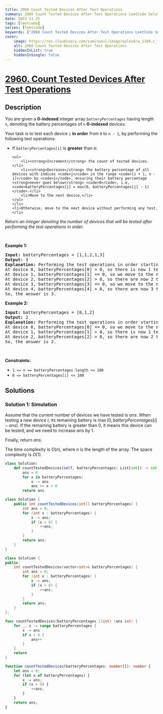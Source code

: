 ```yaml
---
title: 2960 Count Tested Devices After Test Operations
summary: 2960 Count Tested Devices After Test Operations LeetCode Solution Explained
date: 2022-11-25
tags: [leetcode]
series: [leetcode]
keywords: ["2960 Count Tested Devices After Test Operations LeetCode Solution Explained in all languages", "2960 Count Tested Devices After Test Operations", "LeetCode", "leetcode solution in Python3 C++ Java Go PHP Ruby Swift TypeScript Rust C# JavaScript C", "GeeksforGeeks", "InterviewBit", "Coding Ninjas", "HackerRank", "HackerEarth", "CodeChef", "TopCoder", "AlgoExpert", "freeCodeCamp", "Codeforces", "GitHub", "AtCoder", "Samir Paul"]
cover:
    image: https://res.cloudinary.com/samirpaul/image/upload/w_1100,c_fit,co_rgb:FFFFFF,l_text:Arial_75_bold:2960 Count Tested Devices After Test Operations - Solution Explained/problem-solving.webp
    alt: 2960 Count Tested Devices After Test Operations
    hiddenInList: true
    hiddenInSingle: false
---
```



# [2960. Count Tested Devices After Test Operations](https://leetcode.com/problems/count-tested-devices-after-test-operations)


## Description

<p>You are given a <strong>0-indexed</strong> integer array <code>batteryPercentages</code> having length <code>n</code>, denoting the battery percentages of <code>n</code> <strong>0-indexed</strong> devices.</p>

<p>Your task is to test each device <code>i</code> <strong>in order</strong> from <code>0</code> to <code>n - 1</code>, by performing the following test operations:</p>

<ul>
	<li>If <code>batteryPercentages[i]</code> is <strong>greater</strong> than <code>0</code>:

    <ul>
    	<li><strong>Increment</strong> the count of tested devices.</li>
    	<li><strong>Decrease</strong> the battery percentage of all devices with indices <code>j</code> in the range <code>[i + 1, n - 1]</code> by <code>1</code>, ensuring their battery percentage <strong>never goes below</strong> <code>0</code>, i.e, <code>batteryPercentages[j] = max(0, batteryPercentages[j] - 1)</code>.</li>
    	<li>Move to the next device.</li>
    </ul>
    </li>
    <li>Otherwise, move to the next device without performing any test.</li>

</ul>

<p>Return <em>an integer denoting the number of devices that will be tested after performing the test operations in order.</em></p>

<p>&nbsp;</p>
<p><strong class="example">Example 1:</strong></p>

<pre>
<strong>Input:</strong> batteryPercentages = [1,1,2,1,3]
<strong>Output:</strong> 3
<strong>Explanation: </strong>Performing the test operations in order starting from device 0:
At device 0, batteryPercentages[0] &gt; 0, so there is now 1 tested device, and batteryPercentages becomes [1,0,1,0,2].
At device 1, batteryPercentages[1] == 0, so we move to the next device without testing.
At device 2, batteryPercentages[2] &gt; 0, so there are now 2 tested devices, and batteryPercentages becomes [1,0,1,0,1].
At device 3, batteryPercentages[3] == 0, so we move to the next device without testing.
At device 4, batteryPercentages[4] &gt; 0, so there are now 3 tested devices, and batteryPercentages stays the same.
So, the answer is 3.
</pre>

<p><strong class="example">Example 2:</strong></p>

<pre>
<strong>Input:</strong> batteryPercentages = [0,1,2]
<strong>Output:</strong> 2
<strong>Explanation:</strong> Performing the test operations in order starting from device 0:
At device 0, batteryPercentages[0] == 0, so we move to the next device without testing.
At device 1, batteryPercentages[1] &gt; 0, so there is now 1 tested device, and batteryPercentages becomes [0,1,1].
At device 2, batteryPercentages[2] &gt; 0, so there are now 2 tested devices, and batteryPercentages stays the same.
So, the answer is 2.
</pre>

<p>&nbsp;</p>
<p><strong>Constraints:</strong></p>

<ul>
	<li><code>1 &lt;= n == batteryPercentages.length &lt;= 100 </code></li>
	<li><code>0 &lt;= batteryPercentages[i] &lt;= 100</code></li>
</ul>

## Solutions

### Solution 1: Simulation

Assume that the current number of devices we have tested is $ans$. When testing a new device $i$, its remaining battery is $\max(0, batteryPercentages[i] - ans)$. If the remaining battery is greater than $0$, it means this device can be tested, and we need to increase $ans$ by $1$.

Finally, return $ans$.

The time complexity is $O(n)$, where $n$ is the length of the array. The space complexity is $O(1)$.

<!-- tabs:start -->

```python
class Solution:
    def countTestedDevices(self, batteryPercentages: List[int]) -> int:
        ans = 0
        for x in batteryPercentages:
            x -= ans
            ans += x > 0
        return ans
```

```java
class Solution {
    public int countTestedDevices(int[] batteryPercentages) {
        int ans = 0;
        for (int x : batteryPercentages) {
            x -= ans;
            if (x > 0) {
                ++ans;
            }
        }
        return ans;
    }
}
```

```cpp
class Solution {
public:
    int countTestedDevices(vector<int>& batteryPercentages) {
        int ans = 0;
        for (int x : batteryPercentages) {
            x -= ans;
            if (x > 0) {
                ++ans;
            }
        }
        return ans;
    }
};
```

```go
func countTestedDevices(batteryPercentages []int) (ans int) {
	for _, x := range batteryPercentages {
		x -= ans
		if x > 0 {
			ans++
		}
	}
	return
}
```

```ts
function countTestedDevices(batteryPercentages: number[]): number {
    let ans = 0;
    for (let x of batteryPercentages) {
        x -= ans;
        if (x > 0) {
            ++ans;
        }
    }
    return ans;
}
```

<!-- tabs:end -->

<!-- end -->
